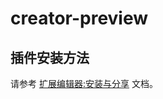 # creator-preview

## 插件安装方法

请参考 [扩展编辑器:安装与分享](http://www.cocos.com/docs/creator/extension/install-and-share.html) 文档。

